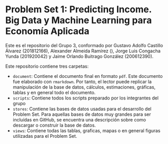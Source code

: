 # Problem Set 1: Predicting Income. Big Data y Machine Learning para Economía Aplicada

Este es el repositorio del Grupo 3, conformado por Gustavo Adolfo Castillo Álvarez (201812166), Alexander Almeida Ramírez (), Jorge Luis Congacha Yunda (201920042) y Jaime Orlando Buitrago González (200612390).

Este repositorio contiene tres carpetas:

- `document`: Contiene el documento final en formato `pdf`. Este documento fue elaborado con `rmarkdown`. Por tanto, el lector puede replicar la manipulación de la base de datos, cálculos, estimaciones, gráficas,  tablas y en general todo el documento. 
- `scripts`: Contiene todos los scripts preparado por los integrantes del grupo
- `stores`: Contiene las bases de datos usadas para el desarrollo del Problem Set. Para aquellas bases de datos muy grandes para ser incluídas en GitHub, se encuentra una descripción sobre como descargar o construir la base de datos.
- `views`: Contiene todas las tablas, graficas, mapas o en general figuras utilizadas para el Problem Set.

